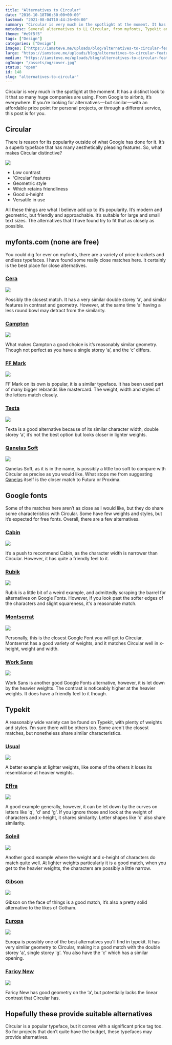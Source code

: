 ```yaml
---
title: "Alternatives to Circular"
date: "2016-10-18T06:30:00+00:00"
lastmod: "2021-08-04T10:44:26+00:00"
summary: "Circular is very much in the spotlight at the moment. It has a distinct look to it that so many huge companies are using. From Google to airbnb, it’s everywhere. If you’re looking for alternatives, with different prices and through a different service, this post is for you."
metadesc: Several alternatives to LL Circular, from myfonts, Typekit and Google Fonts. If you're looking for something cheaper or on a third party service, you will find something here."
theme: "#e9f5f5"
tags: ["Design"]
categories: ["Design"]
images: ["https://iamsteve.me/uploads/blog/alternatives-to-circular-featured-image1.png"]
large: "https://iamsteve.me/uploads/blog/alternatives-to-circular-featured-image1.png"
medium: "https://iamsteve.me/uploads/blog/alternatives-to-circular-featured-image-medium1.png"
ogImage: "/assets/og/cover.jpg"
status: "open"
id: 148
slug: "alternatives-to-circular"
---
```


Circular is very much in the spotlight at the moment. It has a distinct look to it that so many huge companies are using. From Google to airbnb, it’s everywhere. If you’re looking for alternatives — but similar — with an affordable price point for personal projects, or through a different service, this post is for you.

## Circular
There is reason for its popularity outside of what Google has done for it. It’s a superb typeface that has many aesthetically pleasing features. So, what makes Circular distinctive? 

<Image src="/static/images/blog/alternatives-to-circular-circular.png" width={738} height={492} />

- Low contrast
- ‘Circular’ features
- Geometric style
- Which retains friendliness
- Good x-height
- Versatile in use

All these things are what I believe add up to it’s popularity. It’s modern and geometric, but friendly and approachable. It’s suitable for large and small text sizes. The alternatives that I have found try to fit that as closely as possible.

## myfonts.com (none are free)
You could dig for ever on myfonts, there are a variety of price brackets and endless typefaces. I have found some really close matches here. It certainly is the best place for close alternatives.

### [Cera](http://www.myfonts.com/fonts/typemates/cera/)

[<Image src="/static/images/blog/alternatives-to-circular-cera.png" width={738} height={492} />](http://www.myfonts.com/fonts/typemates/cera/)

Possibly the closest match. It has a very similar double storey ‘a’, and similar features in contrast and geometry. However, at the same time ‘a’ having a less round bowl may detract from the similarity.

### [Campton](http://www.myfonts.com/fonts/rene-bieder/campton/)

[<Image src="/static/images/blog/alternatives-to-circular-campton.png" width={738} height={492}/>](http://www.myfonts.com/fonts/rene-bieder/campton/)

What makes Campton a good choice is it’s reasonably similar geometry. Though not perfect as you have a single storey ‘a’, and the ‘c’ differs.

### [FF Mark](http://www.myfonts.com/fonts/fontfont/mark/)

[<Image src="/static/images/blog/alternatives-to-circular-mark.png" width={738} height={492} />](http://www.myfonts.com/fonts/fontfont/mark/)

FF Mark on its own is popular, it is a similar typeface. It has been used part of many bigger rebrands like mastercard. The weight, width and styles of the letters match closely.

### [Texta](http://www.myfonts.com/fonts/latinotype/texta/)

[<Image src="/static/images/blog/alternatives-to-circular-texta.png" width={738} height={492} />](http://www.myfonts.com/fonts/latinotype/texta/)

Texta is a good alternative because of its similar character width, double storey ‘a’, it’s not the best option but looks closer in lighter weights.

### [Qanelas Soft](http://www.myfonts.com/fonts/radomir-tinkov/qanelas-soft/)

[<Image src="/static/images/blog/alternatives-to-circular-quanelas.png" width={738} height={492} />](http://www.myfonts.com/fonts/radomir-tinkov/qanelas-soft/)

Qanelas Soft, as it is in the name, is possibly a little too soft to compare with Circular as precise as you would like. What stops me from suggesting [Qanelas](https://www.myfonts.com/fonts/radomir-tinkov/qanelas/) itself is the closer match to Futura or Proxima.

## Google fonts
Some of the matches here aren’t as close as I would like, but they do share some characteristics with Circular. Some have few weights and styles, but it’s expected for free fonts. Overall, there are a few alternatives. 

### [Cabin](https://fonts.google.com/specimen/Cabin)

[<Image src="/static/images/blog/alternatives-to-circular-cabin.png" width={738} height={492} />](https://fonts.google.com/specimen/Cabin)

It’s a push to recommend Cabin, as the character width is narrower than Circular. However, it has quite a friendly feel to it.

### [Rubik](https://fonts.google.com/specimen/Rubik)

[<Image src="/static/images/blog/alternatives-to-circular-rubik.png" width={738} height={492} />](https://fonts.google.com/specimen/Rubik)

Rubik is a little bit of a weird example, and admittedly scraping the barrel for alternatives on Google Fonts. However, if you look past the softer edges of the characters and slight squareness, it's a reasonable match.

### [Montserrat](https://fonts.google.com/specimen/Montserrat)

[<Image src="/static/images/blog/alternatives-to-circular-montserrat.png" width={738} height={492} />](http://www.myfonts.com/fonts/fontfont/mark/)

Personally, this is the closest Google Font you will get to Circular. Montserrat has a good variety of weights, and it matches Circular well in x-height, weight and width.

### [Work Sans](https://fonts.google.com/specimen/Work+Sans)

[<Image src="/static/images/blog/alternatives-to-circular-work.png" width={738} height={492} />](http://www.myfonts.com/fonts/fontfont/mark/)

Work Sans is another good Google Fonts alternative, however, it is let down by the heavier weights. The contrast is noticeably higher at the heavier weights. It does have a friendly feel to it though.

## Typekit
A reasonably wide variety can be found on Typekit, with plenty of weights and styles. I’m sure there will be others too. Some aren't the closest matches, but nonetheless share similar characteristics.

### [Usual](https://typekit.com/fonts/usual)

[<Image src="/static/images/blog/alternatives-to-circular-usual.png" width={738} height={492} />](https://typekit.com/fonts/usual)

A better example at lighter weights, like some of the others it loses its resemblance at heavier weights.

### [Effra](https://typekit.com/fonts/effra)

[<Image src="/static/images/blog/alternatives-to-circular-effra.png" width={738} height={492} />](https://typekit.com/fonts/effra)

A good example generally, however, it can be let down by the curves on letters like 'q', 'd' and 'g'. If you ignore those and look at the weight of characters and x-height, it shares similarity. Letter shapes like 'c' also share similarity.

### [Soleil](https://typekit.com/fonts/soleil)

[<Image src="/static/images/blog/alternatives-to-circular-soleil.png" width={738} height={492} />](https://typekit.com/fonts/soleil)

Another good example where the weight and x-height of characters do match quite well. At lighter weights particularly it is a good match, when you get to the heavier weights, the characters are possibly a little narrow.

### [Gibson](https://typekit.com/fonts/gibson)

[<Image src="/static/images/blog/alternatives-to-circular-gibson.png" width={738} height={492} />](https://typekit.com/fonts/gibson)

Gibson on the face of things is a good match, it’s also a pretty solid alternative to the likes of Gotham. 

### [Europa](https://typekit.com/fonts/europa)

[<Image src="/static/images/blog/alternatives-to-circular-europa.png" width={738} height={492} />](https://typekit.com/fonts/europa)

Europa is possibly one of the best alternatives you'll find in typekit. It has very similar geometry to Circular, making it a good match with the double storey 'a', single storey 'g'. You also have the 'c' which has a similar opening.

### [Faricy New](https://typekit.com/fonts/faricy-new)

[<Image src="/static/images/blog/alternatives-to-circular-faricy.png" width={738} height={492} />](https://typekit.com/fonts/faricy-new)

Faricy New has good geometry on the ‘a’, but potentially lacks the linear contrast that Circular has.

## Hopefully these provide suitable alternatives
Circular is a popular typeface, but it comes with a significant price tag too. So for projects that don’t quite have the budget, these typefaces may provide alternatives.